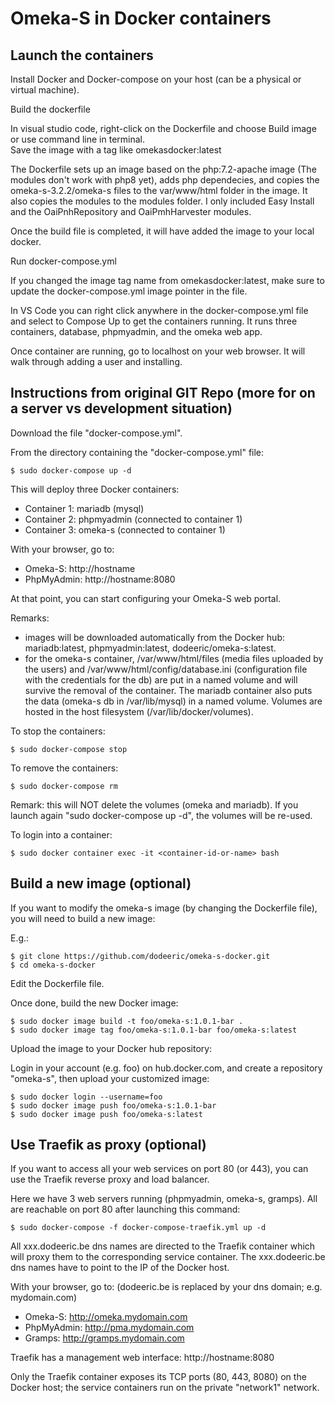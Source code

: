 # Omeka-S in Docker containers

## Launch the containers

Install Docker and Docker-compose on your host (can be a physical or virtual machine). 

Build the dockerfile

In visual studio code, right-click on the Dockerfile and choose Build image or use command line in terminal.  
Save the image with a tag like omekasdocker:latest

The Dockerfile sets up an image based on the php:7.2-apache image (The modules don't work with php8 yet), adds php dependecies, and copies the omeka-s-3.2.2/omeka-s files to the var/www/html folder in the image.  It also copies the modules to the modules folder.  I only included Easy Install and the OaiPnhRepository and OaiPmhHarvester modules.

Once the build file is completed, it will have added the image to your local docker.

Run docker-compose.yml

If you changed the image tag name from omekasdocker:latest, make sure to update the docker-compose.yml image pointer in the file.

In VS Code you can right click anywhere in the docker-compose.yml file and select to Compose Up to get the containers running.  It runs three containers, database, phpmyadmin, and the omeka web app.

Once container are running, go to localhost on your web browser. It will walk through adding a user and installing.

## Instructions from original GIT Repo (more for on a server vs development situation)


Download the file "docker-compose.yml".

From the directory containing the "docker-compose.yml" file:

```
$ sudo docker-compose up -d
```

This will deploy three Docker containers:

- Container 1: mariadb (mysql) 
- Container 2: phpmyadmin (connected to container 1)
- Container 3: omeka-s (connected to container 1)

With your browser, go to:

- Omeka-S: http://hostname
- PhpMyAdmin: http://hostname:8080

At that point, you can start configuring your Omeka-S web portal.

Remarks:

- images will be downloaded automatically from the Docker hub: mariadb:latest, phpmyadmin:latest, dodeeric/omeka-s:latest.
- for the omeka-s container, /var/www/html/files (media files uploaded by the users) and /var/www/html/config/database.ini (configuration file with the credentials for the db) are put in a named volume and will survive the removal of the container. The mariadb container also puts the data (omeka-s db in /var/lib/mysql) in a named volume. Volumes are hosted in the host filesystem (/var/lib/docker/volumes).

To stop the containers:

```
$ sudo docker-compose stop
```

To remove the containers:

```
$ sudo docker-compose rm 
```

Remark: this will NOT delete the volumes (omeka and mariadb). If you launch again "sudo docker-compose up -d", the volumes will be re-used.

To login into a container:

```
$ sudo docker container exec -it <container-id-or-name> bash 
```

## Build a new image (optional)

If you want to modify the omeka-s image (by changing the Dockerfile file), you will need to build a new image:

E.g.:

```
$ git clone https://github.com/dodeeric/omeka-s-docker.git
$ cd omeka-s-docker
```

Edit the Dockerfile file.

Once done, build the new Docker image:

```
$ sudo docker image build -t foo/omeka-s:1.0.1-bar .
$ sudo docker image tag foo/omeka-s:1.0.1-bar foo/omeka-s:latest
```

Upload the image to your Docker hub repository:

Login in your account (e.g. foo) on hub.docker.com, and create a repository "omeka-s", then upload your customized image:

```
$ sudo docker login --username=foo
$ sudo docker image push foo/omeka-s:1.0.1-bar
$ sudo docker image push foo/omeka-s:latest
```

## Use Traefik as proxy (optional) 

If you want to access all your web services on port 80 (or 443), you can use the Traefik reverse proxy and load balancer.

Here we have 3 web servers running (phpmyadmin, omeka-s, gramps). All are reachable on port 80 after launching this command:

```
$ sudo docker-compose -f docker-compose-traefik.yml up -d
```

All xxx.dodeeric.be dns names are directed to the Traefik container which will proxy them to the corresponding service container. The xxx.dodeeric.be dns names have to point to the IP of the Docker host.

With your browser, go to: (dodeeric.be is replaced by your dns domain; e.g. mydomain.com)

- Omeka-S: http://omeka.mydomain.com
- PhpMyAdmin: http://pma.mydomain.com
- Gramps: http://gramps.mydomain.com

Traefik has a management web interface: http://hostname:8080

Only the Traefik container exposes its TCP ports (80, 443, 8080) on the Docker host; the service containers run on the private "network1" network.
